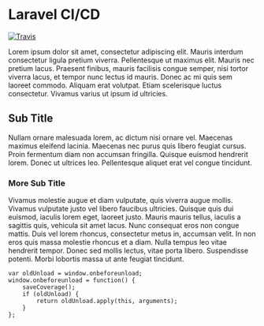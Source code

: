# Laravel CI/CD
[![Travis](https://img.shields.io/travis/rust-lang/rust.svg)]()

Lorem ipsum dolor sit amet, consectetur adipiscing elit. Mauris interdum consectetur ligula pretium viverra. Pellentesque ut maximus elit. Mauris nec pretium lacus. Praesent finibus, mauris facilisis congue semper, nisi tortor viverra lacus, et tempor nunc lectus id mauris. Donec ac mi quis sem laoreet commodo. Aliquam erat volutpat. Etiam scelerisque luctus consectetur. Vivamus varius ut ipsum id ultricies.

## Sub Title

Nullam ornare malesuada lorem, ac dictum nisi ornare vel. Maecenas maximus eleifend lacinia. Maecenas nec purus quis libero feugiat cursus. Proin fermentum diam non accumsan fringilla. Quisque euismod hendrerit lorem. Donec ut ultrices leo. Pellentesque aliquet erat vel congue tincidunt.

### More Sub Title

Vivamus molestie augue et diam vulputate, quis viverra augue mollis. Vivamus vulputate justo vel libero faucibus ultricies. Quisque quis dui euismod, iaculis lorem eget, laoreet justo. Mauris mauris tellus, iaculis a sagittis quis, vehicula sit amet lacus. Nunc consequat eros non congue mattis. Duis vel lorem rhoncus, consectetur metus in, accumsan velit. In non eros quis massa molestie rhoncus et a diam. Nulla tempus leo vitae hendrerit tempor. Donec sed mollis lectus, vitae porta libero. Suspendisse potenti. Morbi lobortis massa ut ante feugiat tincidunt.

```
var oldUnload = window.onbeforeunload;
window.onbeforeunload = function() {
    saveCoverage();
    if (oldUnload) {
        return oldUnload.apply(this, arguments);
    }
};
```
